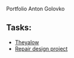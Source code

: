Portfolio Anton Golovko

## Tasks:

- [Theyalow](https://antonionick.github.io/portfolio/projects/theyalow/theyalow.html)
- [Repair design project](https://antonionick.github.io/portfolio/projects/repair-design-project/repair-design-project.html)
